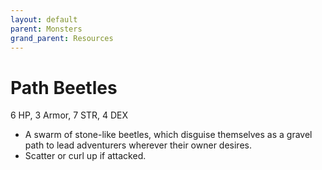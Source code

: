 ```yaml
---
layout: default
parent: Monsters
grand_parent: Resources
---
```


# Path Beetles

6 HP, 3 Armor, 7 STR, 4 DEX

- A swarm of stone-like beetles, which disguise themselves as a gravel path to lead adventurers wherever their owner desires.
- Scatter or curl up if attacked.
